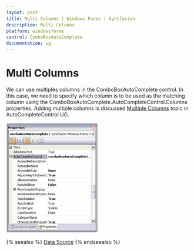 ```yaml
---
layout: post
title: Multi Columns | Windows Forms | Syncfusion
description: Multi Columns
platform: windowsforms
control: ComboBoxAutoComplete
documentation: ug
---
```




# Multi Columns

We can use multiples columns in the ComboBoxAutoComplete control. In this case, we need to specify which column is to be used as the matching column using the ComboBoxAutoComplete.AutoCompleteControl.Columns properties. Adding multiple columns is discussed [Multiple Columns](/windowsforms/autocomplete/multiple-columns)
 topic in AutoCompleteControl UG. 

![](ComboBoxAutoComplete-Images/Overview_img47.jpeg) 

{% seealso %}
[Data Source](/windowsforms/comboboxautocomplete/datasource)
{% endseealso %}
 
